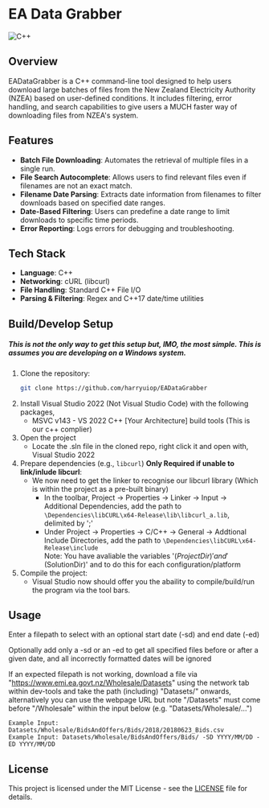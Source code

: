 # EA Data Grabber
![C++](https://img.shields.io/badge/c++-%2300599C.svg?style=for-the-badge&logo=c%2B%2B&logoColor=white)

## Overview
EADataGrabber is a C++ command-line tool designed to help users download large batches of files from the New Zealand Electricity Authority (NZEA) based on user-defined conditions. It includes filtering, error handling, and search capabilities to give users a MUCH faster way of downloading files
from NZEA's system.

## Features
- **Batch File Downloading**: Automates the retrieval of multiple files in a single run.
- **File Search Autocomplete**: Allows users to find relevant files even if filenames are not an exact match.
- **Filename Date Parsing**: Extracts date information from filenames to filter downloads based on specified date ranges.
- **Date-Based Filtering**: Users can predefine a date range to limit downloads to specific time periods.
- **Error Reporting**: Logs errors for debugging and troubleshooting.

## Tech Stack
- **Language**: C++
- **Networking**: cURL (libcurl)
- **File Handling**: Standard C++ File I/O
- **Parsing & Filtering**: Regex and C++17 date/time utilities

## Build/Develop Setup
##### This is not the only way to get this setup but, IMO, the most simple. This is assumes you are developing on a Windows system. 
1. Clone the repository:
   ```sh
   git clone https://github.com/harryuiop/EADataGrabber
   ```
2. Install Visual Studio 2022 (Not Visual Studio Code) with the following packages,
   - MSVC v143 - VS 2022 C++ [Your Architecture] build tools (This is our c++ complier)
3. Open the project
   - Locate the .sln file in the cloned repo, right click it and open with, Visual Studio 2022
4. Prepare dependencies (e.g., `libcurl`) **Only Required if unable to link/inlude libcurl**:
   - We now need to get the linker to recognise our libcurl library (Which is within the project as a pre-built binary)
      - In the toolbar, Project -> Properties -> Linker -> Input -> Additional Dependencies, add the path to ```\Dependencies\libCURL\x64-Release\lib\libcurl_a.lib```, delimited by ';'
      - Under Project -> Properties -> C/C++ -> General -> Addtional Include Directories, add the path to ```\Dependencies\libCURL\x64-Release\include```
     </br> Note: You have avaliable the variables '$(ProjectDir)' and '$(SolutionDir)' and to do this for each configuration/platform 
5. Compile the project:
   - Visual Studio now should offer you the abaility to compile/build/run the program via the tool bars.

## Usage
Enter a filepath to select with an optional start date (-sd) and end date (-ed)

 Optionally add only a -sd or an -ed to get all specified files before or after a given date, and all
 incorrectly formatted dates will be ignored

 If an expected filepath is not working, download a file via "https://www.emi.ea.govt.nz/Wholesale/Datasets"
 using the network tab within dev-tools and take the path (including) "Datasets/" onwards,
 alternatively you can use the webpage URL but note "/Datasets" must
 come before "/Wholesale" within the input below (e.g. "Datasets/Wholesale/...")

    Example Input: Datasets/Wholesale/BidsAndOffers/Bids/2018/20180623_Bids.csv
    Example Input: Datasets/Wholesale/BidsAndOffers/Bids/ -SD YYYY/MM/DD -ED YYYY/MM/DD
    
## License
This project is licensed under the MIT License - see the [LICENSE](LICENSE) file for details.


